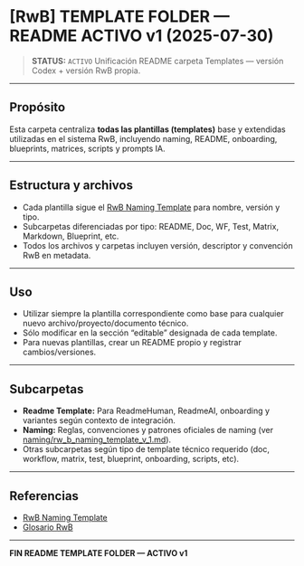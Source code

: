 # [RwB] TEMPLATE FOLDER — README ACTIVO v1 (2025-07-30)

> **STATUS:** `ACTIVO`
> Unificación README carpeta Templates — versión Codex + versión RwB propia.

---

## Propósito
Esta carpeta centraliza **todas las plantillas (templates)** base y extendidas utilizadas en el sistema RwB, incluyendo naming, README, onboarding, blueprints, matrices, scripts y prompts IA.

---

## Estructura y archivos
- Cada plantilla sigue el [RwB Naming Template](naming/rw_b_naming_template_v_1.md) para nombre, versión y tipo.
- Subcarpetas diferenciadas por tipo: README, Doc, WF, Test, Matrix, Markdown, Blueprint, etc.
- Todos los archivos y carpetas incluyen versión, descriptor y convención RwB en metadata.

---

## Uso
- Utilizar siempre la plantilla correspondiente como base para cualquier nuevo archivo/proyecto/documento técnico.
- Sólo modificar en la sección “editable” designada de cada template.
- Para nuevas plantillas, crear un README propio y registrar cambios/versiones.

---

## Subcarpetas
- **Readme Template:** Para ReadmeHuman, ReadmeAI, onboarding y variantes según contexto de integración.
- **Naming:** Reglas, convenciones y patrones oficiales de naming (ver [naming/rw_b_naming_template_v_1.md](naming/rw_b_naming_template_v_1.md)).
- Otras subcarpetas según tipo de template técnico requerido (doc, workflow, matrix, test, blueprint, onboarding, scripts, etc).

---

## Referencias
- [RwB Naming Template](naming/rw_b_naming_template_v_1.md)
- [Glosario RwB](../knowledges/glossary/rw_b_glosario_code_v_0_core.md)

---

**FIN README TEMPLATE FOLDER — ACTIVO v1**

